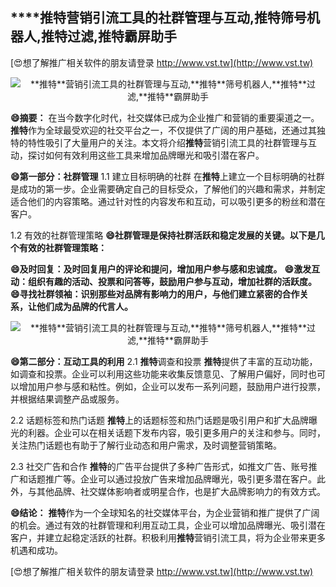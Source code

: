 ## ****推特**营销引流工具的社群管理与互动,**推特**筛号机器人,**推特**过滤,**推特**霸屏助手**

[😍想了解推广相关软件的朋友请登录 http://www.vst.tw](http://www.vst.tw)

 <center><img src="https://vst.tw/MP4/tuiguang/png/5.png" alt="**推特**营销引流工具的社群管理与互动,**推特**筛号机器人,**推特**过滤,**推特**霸屏助手"></center>

**😄摘要：**
在当今数字化时代，社交媒体已成为企业推广和营销的重要渠道之一。**推特**作为全球最受欢迎的社交平台之一，不仅提供了广阔的用户基础，还通过其独特的特性吸引了大量用户的关注。本文将介绍**推特**营销引流工具的社群管理与互动，探讨如何有效利用这些工具来增加品牌曝光和吸引潜在客户。

**😄第一部分：社群管理**
1.1 建立目标明确的社群
在**推特**上建立一个目标明确的社群是成功的第一步。企业需要确定自己的目标受众，了解他们的兴趣和需求，并制定适合他们的内容策略。通过针对性的内容发布和互动，可以吸引更多的粉丝和潜在客户。

1.2 有效的社群管理策略
**😄社群管理是保持社群活跃和稳定发展的关键。以下是几个有效的社群管理策略：**

**😄及时回复：及时回复用户的评论和提问，增加用户参与感和忠诚度。**
**😄激发互动：组织有趣的活动、投票和问答等，鼓励用户参与互动，增加社群的活跃度。**
**😄寻找社群领袖：识别那些对品牌有影响力的用户，与他们建立紧密的合作关系，让他们成为品牌的代言人。**

 <center><img src="https://vst.tw/MP4/tuiguang/png/2.png" alt="**推特**营销引流工具的社群管理与互动,**推特**筛号机器人,**推特**过滤,**推特**霸屏助手"></center>

**😄第二部分：互动工具的利用**
2.1 **推特**调查和投票
**推特**提供了丰富的互动功能，如调查和投票。企业可以利用这些功能来收集反馈意见、了解用户偏好，同时也可以增加用户参与感和粘性。例如，企业可以发布一系列问题，鼓励用户进行投票，并根据结果调整产品或服务。

2.2 话题标签和热门话题
**推特**上的话题标签和热门话题是吸引用户和扩大品牌曝光的利器。企业可以在相关话题下发布内容，吸引更多用户的关注和参与。同时，关注热门话题也有助于了解行业动态和用户需求，及时调整营销策略。

2.3 社交广告和合作
**推特**的广告平台提供了多种广告形式，如推文广告、账号推广和话题推广等。企业可以通过投放广告来增加品牌曝光，吸引更多潜在客户。此外，与其他品牌、社交媒体影响者或明星合作，也是扩大品牌影响力的有效方式。

**😄结论：**
**推特**作为一个全球知名的社交媒体平台，为企业营销和推广提供了广阔的机会。通过有效的社群管理和利用互动工具，企业可以增加品牌曝光、吸引潜在客户，并建立起稳定活跃的社群。积极利用**推特**营销引流工具，将为企业带来更多机遇和成功。

[😍想了解推广相关软件的朋友请登录 http://www.vst.tw](http://www.vst.tw)



